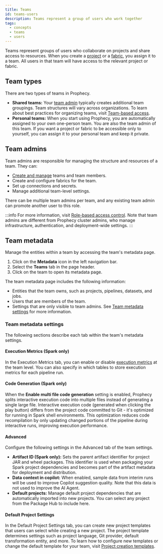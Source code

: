 ```yaml
---
title: Teams
id: teams-users
description: Teams represent a group of users who work together
tags:
  - concepts
  - teams
  - users
---
```


Teams represent groups of users who collaborate on projects and share access to resources. When you create a [project](/projects) or a [fabric](docs/getting-started/concepts/fabrics.md), you assign it to a team. All users in that team will have access to the relevant project or fabric.

## Team types

There are two types of teams in Prophecy.

- **Shared teams:** Your [team admin](/administration/rbac#team-admins) typically creates additional team groupings. Team structures will vary across organizations. To learn about best practices for organizing teams, visit [Team-based access](/administration/team-based-access).
- **Personal teams:** When you start using Prophecy, you are automatically assigned to your own one-person team. You are also the team admin of this team. If you want a project or fabric to be accessible only to yourself, you can assign it to your personal team and keep it private.

## Team admins

Team admins are responsible for managing the structure and resources of a team. They can:

- [Create and manage](/administration/user-management/team-user-provisioning) teams and team members.
- Create and configure fabrics for the team.
- Set up connections and secrets.
- Manage additional team-level settings.

There can be multiple team admins per team, and any existing team admin can promote another user to this role.

:::info
For more information, visit [Role-based access control](/administration/rbac#team-admins). Note that team admins are different from Prophecy cluster admins, who manage infrastructure, authentication, and deployment-wide settings.
:::

## Team metadata

Manage the entities within a team by accessing the team's metadata page.

1. Click on the **Metadata** icon in the left navigation bar.
1. Select the **Teams** tab in the page header.
1. Click on the team to open its metadata page.

The team metadata page includes the following information:

- Entities that the team owns, such as projects, pipelines, datasets, and jobs.
- Users that are members of the team.
- Settings that are only visible to team admins. See [Team metadata settings](#team-metadata-settings) for more information.

### Team metadata settings

The following sections describe each tab within the team's metadata settings.

#### Execution Metrics (Spark only)

In the Execution Metrics tab, you can enable or disable [execution metrics](/engineers/execution-metrics) at the team level. You can also specify in which tables to store execution metrics for each pipeline run.

#### Code Generation (Spark only)

When the **Enable multi file code generation** setting is enabled, Prophecy splits interactive execution code into multiple files instead of generating a single large file. Interactive execution code (generated when clicking the play button) differs from the project code committed to Git - it's optimized for running in Spark shell environments. This optimization reduces code recompilation by only updating changed portions of the pipeline during interactive runs, improving execution performance.

#### Advanced

Configure the following settings in the Advanced tab of the team settings.

- **Artifact ID (Spark only):** Sets the parent artifact identifier for project JAR and wheel packages. This identifier is used when packaging your Spark project dependencies and becomes part of the artifact metadata for deployment and distribution.
- **Data context in copilot:** When enabled, sample data from interim runs will be used to improve Copilot suggestion quality. Note that this data is not used to improve the AI Agent.
- **Default projects:** Manage default project dependencies that are automatically imported into new projects. You can select any project from the Package Hub to include here.

#### Default Project Settings

In the Default Project Settings tab, you can create new project templates that users can select while creating a new project. The project template determines settings such as project language, Git provider, default transformation entity, and more. To learn how to configure new templates or change the default template for your team, visit [Project creation templates](/administration/project-types/project-creation-template).

